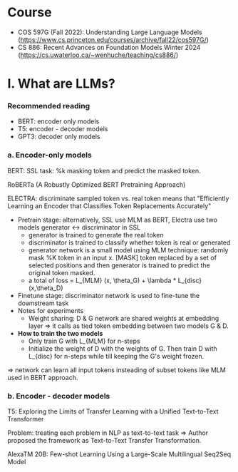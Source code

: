 # Course

- COS 597G (Fall 2022): Understanding Large Language Models (https://www.cs.princeton.edu/courses/archive/fall22/cos597G/)
- CS 886: Recent Advances on Foundation Models Winter 2024 (https://cs.uwaterloo.ca/~wenhuche/teaching/cs886/)


# I. What are LLMs?

### Recommended reading

- BERT: encoder only models
- T5: encoder - decoder models
- GPT3: decoder only models

### a. Encoder-only models

BERT: SSL task: %k masking token and predict the masked token.

RoBERTa (A Robustly Optimized BERT Pretraining Approach)

ELECTRA: discriminate sampled token vs. real token means that "Efficiently Learning an Encoder that Classifies Token Replacements Accurately"

- Pretrain stage: alternatively, SSL use MLM as BERT, Electra use two models generator <-> discriminator in SSL
  - generator is trained to generate the real token
  - discriminator is trained to classify whether token is real or generated
  - generator network is a small model using MLM technique: randomly mask %K token in an input x. [MASK] token replaced by a set of selected positions and then generator is trained to predict the original token masked.
  - a total of loss = L_{MLM} (x, \theta_G) +   \lambda * L_{disc} (x,\theta_D)
- Finetune stage: discriminator network is used to fine-tune the downstream task
- Notes for experiments
  - Weight sharing: D & G network are shared weights at embedding layer => it calls as tied token embedding between two models G & D.
- **How to train the two models**
  - Only train G with L_{MLM} for n-steps
  - Initialize the weight of D with the weights of G. Then train D with L_{disc} for n-steps while till keeping the G's weight frozen.

=> network can learn all input tokens insteading of subset tokens like MLM used in BERT approach.

### b. Encoder - decoder models

T5: Exploring the Limits of Transfer Learning with a Unified Text-to-Text Transformer

Problem: treating each problem in NLP as text-to-text task => Author proposed the framework as Text-to-Text Transfer Transformation.



AlexaTM 20B: Few-shot Learning Using a Large-Scale Multilingual Seq2Seq Model
